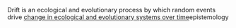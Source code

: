 Drift is an ecological and evolutionary process by which random events drive [change in ecological and evolutionary systems over time](./ecological_dynamics.md)epistemology